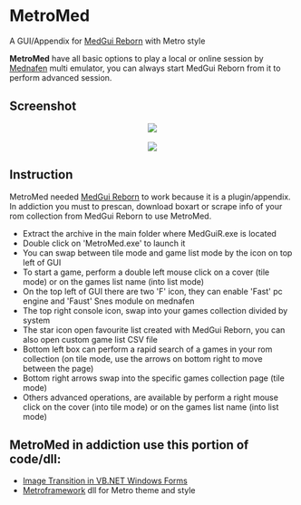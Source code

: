 # MetroMed
A GUI/Appendix for [MedGui Reborn](https://github.com/Speedvicio/MedGuiReborn) with Metro style

**MetroMed** have all basic options to play a local or online session by [Mednafen](https://mednafen.github.io/) multi emulator, you can always start MedGui Reborn from it to perform advanced session.

## Screenshot
<p align="center">
<a href="https://sourceforge.net/p/medguireborn/screenshot/Metromed1-6c90e82a.jpg"><img src="https://sourceforge.net/p/medguireborn/screenshot/Metromed1-6c90e82a.jpg" heigth="200" /></a><br><br>
<a href="https://a.fsdn.com/con/app/proj/medguireborn/screenshots/MetroMed2.jpg/1"><img src="https://a.fsdn.com/con/app/proj/medguireborn/screenshots/MetroMed2.jpg/1" heigth="200" /></a><br>
</p>

## Instruction
MetroMed needed [MedGui Reborn](https://github.com/Speedvicio/MedGuiReborn) to work because it is a plugin/appendix.<br>
In addiction you must to prescan, download boxart or scrape info of your rom collection from MedGui Reborn to use MetroMed.

* Extract the archive in the main folder where MedGuiR.exe is located
* Double click on 'MetroMed.exe' to launch it
* You can swap between tile mode and game list mode by the icon on top left of GUI
* To start a game, perform a double left mouse click on a cover (tile mode) or on the games list name (into list mode) 
* On the top left of GUI there are two 'F' icon, they can enable 'Fast' pc engine and 'Faust' Snes module on mednafen
* The top right console icon, swap into your games collection divided by system
* The star icon open favourite list created with MedGui Reborn, you can also open custom game list CSV file
* Bottom left box can perform a rapid search of a games in your rom collection (on tile mode, use the arrows on bottom right to move between the page)
* Bottom right arrows swap into the specific games collection page (tile mode)
* Others advanced operations, are available by perform a right mouse click on the cover (into tile mode) or on the games list name (into list mode)

## MetroMed in addiction use this portion of code/dll:
* [Image Transition in VB.NET Windows Forms](https://www.codeproject.com/Articles/43605/Image-Transition-in-VB-NET-Windows-Forms)
* [Metroframework](http://dennismagno.github.io/metroframework-modern-ui/) dll for Metro theme and style
